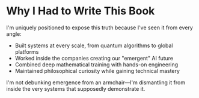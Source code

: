# Why I Had to Write This Book

I'm uniquely positioned to expose this truth because I've seen it from every angle:

* Built systems at every scale, from quantum algorithms to global platforms
* Worked inside the companies creating our "emergent" AI future
* Combined deep mathematical training with hands-on engineering
* Maintained philosophical curiosity while gaining technical mastery

I'm not debunking emergence from an armchair—I'm dismantling it from inside the very systems that supposedly demonstrate it.
